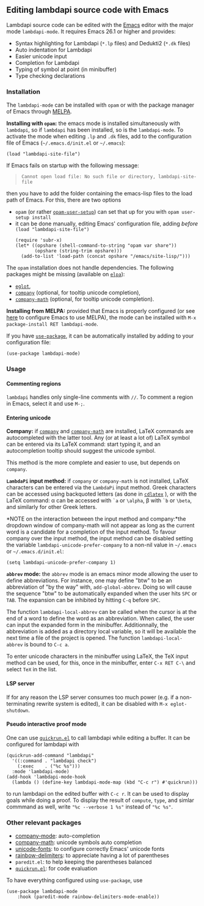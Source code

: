 Editing lambdapi source code with Emacs
---------------------------------------

Lambdapi source code can be edited with the
[Emacs](https://www.gnu.org/software/emacs/) editor with the major mode
`lambdapi-mode`. It requires Emacs 26.1 or higher and provides:
* Syntax highlighting for Lambdapi (`*.lp` files) and Dedukti2 (`*.dk` files)
* Auto indentation for Lambdapi
* Easier unicode input
* Completion for Lambdapi
* Typing of symbol at point (in minibuffer)
* Type checking declarations

### Installation
The `lambdapi-mode` can be installed with `opam` or with the package manager of
Emacs through [MELPA](https://melpa.org).

**Installing with `opam`:** the emacs mode is installed simultaneously with
`lambdapi`, so if `lambdapi` has been installed, so is the `lambdapi-mode`. To
activate the mode when editing `.lp` and `.dk` files, add to the configuration
file of Emacs (`~/.emacs.d/init.el` or `~/.emacs`):
``` emacs-lisp
(load "lambdapi-site-file")
```
If Emacs fails on startup with the following message:

> `Cannot open load file: No such file or directory, lambdapi-site-file`

then you have to add the folder containing the emacs-lisp files to the load path
of Emacs. For this, there are two options
* `opam` (or rather
  [`opam-user-setup`](https://github.com/OCamlPro/opam-user-setup)) can set that
  up for you with `opam user-setup install`
* it can be done manually, editing Emacs' configuration file, adding *before*
  `(load "lambdapi-site-file")`
  ``` emacs-lisp
  (require 'subr-x)
  (let* ((opshare (shell-command-to-string "opam var share"))
         (opshare (string-trim opshare)))
    (add-to-list 'load-path (concat opshare "/emacs/site-lisp/")))
  ```

The `opam` installation does not handle dependencies. The following packages
might be missing (available on [`elpa`](https://elpa.gnu.org)):
- [`eglot`](https://github.com/joaotavora/eglot),
- [`company`](http://company-mode.github.io/) (optional, for tooltip unicode
  completion),
- [`company-math`](https://github.com/vspinu/company-math) (optional, for
  tooltip unicode completion).
  
**Installing from MELPA:** provided that Emacs is properly configured (or see
[here](https://melpa.org/#/getting-started) to configure Emacs to use MELPA),
the mode can be installed with `M-x package-install RET lambdapi-mode`.

If you have [`use-package`](https://github.com/jwiegley/use-package), it can be
automatically installed by adding to your configuration file:
```emacs-lisp
(use-package lambdapi-mode)
```

### Usage

#### Commenting regions 
`lambdapi` handles only single-line comments with `//`. To comment a region in
Emacs, select it and use `M-;`.

#### Entering unicode
**Company:**
if [`company`](https://github.com/company-mode/company-mode) and
[`company-math`](https://github.com/vspinu/company-math) are installed, 
LaTeX commands are autocompleted with the latter tool. Any (or at least a lot
of) LaTeX symbol can be entered via its LaTeX command: start typing it, and an
autocompletion tooltip should suggest the unicode symbol.

This method is the more complete and easier to use, but depends on `company`.

**`LambdaPi` input method:**
if `company` or `company-math` is not installed, LaTeX characters can be entered
via the `LambdaPi` input method. Greek characters can be accessed using
backquoted letters (as done in
[`cdlatex`](https://www.gnu.org/software/emacs/manual/html_node/org/CDLaTeX-mode.html)
), or with the LaTeX command: α can be accessed with `` `a `` or `\alpha`, β
with `` `b `` or `\beta`, and similarly for other Greek letters.

*NOTE on the interaction between the input method and company:*the dropdown
window of company-math will not appear as long as the current word is a
candidate for a completion of the input method. To favour company over the input
method, the input method can be disabled setting the variable
`lambdapi-unicode-prefer-company` to a non-nil value in `~/.emacs` or
`~/.emacs.d/init.el`:
``` emacs-lisp
(setq lambdapi-unicode-prefer-company 1)
```

**`abbrev` mode:**
the `abbrev` mode is an emacs minor mode allowing the user to define
abbreviations. For instance, one may define "btw" to be an abbreviation of "by
the way" with, `add-global-abbrev`. Doing so will cause the sequence "btw" to be
automatically expanded when the user hits `SPC` or `TAB`. The expansion can be
inhibited by hitting `C-q` before `SPC`.

The function `lambdapi-local-abbrev` can be called when the
cursor is at the end of a word to define the word as an abbreviation. When
called, the user can input the expanded form in the minibuffer. Additionnally,
the abbreviation is added as a directory local variable, so it will be available
the next time a file of the project is opened. The function
`lambdapi-local-abbrev` is bound to `C-c a`.

To enter unicode characters in the minibuffer using LaTeX, the TeX input method
can be used, for this, once in the minibuffer, enter `C-x RET C-\` and select
`TeX` in the list.

#### LSP server
If for any reason the LSP server consumes too much power (e.g. if a
non-terminating rewrite system is edited), it can be disabled with
`M-x eglot-shutdown`.

#### Pseudo interactive proof mode
One can use [`quickrun.el`](https://github.com/emacsorphanage/quickrun) to call
lambdapi while editing a buffer. It can be configured for lambdapi with
```emacs-lisp
(quickrun-add-command "lambdapi"
  '((:command . "lambdapi check")
    (:exec    . ("%c %s")))
  :mode 'lambdapi-mode)
(add-hook 'lambdapi-mode-hook
  (lambda () (define-key lambdapi-mode-map (kbd "C-c r") #'quickrun)))
```
to run lambdapi on the edited buffer with `C-c r`. It can be used to display
goals while doing a proof.
To display the result of `compute`, `type`, and simlar commmand as well, write
`"%c --verbose 1 %s"` instead of `"%c %s"`.

### Other relevant packages
* [company-mode](https://github.com/company-mode/company-mode): auto-completion
* [company-math](https://github.com/vspinu/company-math): unicode symbols auto
  completion
* [unicode-fonts](https://github.com/rolandwalker/unicode-fonts): to configure
  correctly Emacs' unicode fonts
* [rainbow-delimiters](https://github.com/Fanael/rainbow-delimiters): to
  appreciate having a lot of parentheses
* `paredit.el`: to help keeping the parentheses balanced
* [`quickrun.el`](https://github.com/emacsorphanage/quickrun): for code 
  evaluation

To have everything configured using `use-package`, use
```emacs-lisp
(use-package lambdapi-mode
    :hook (paredit-mode rainbow-delimiters-mode-enable))
```
